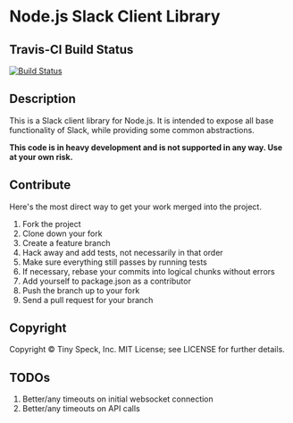 # Node.js Slack Client Library

## Travis-CI Build Status

[![Build Status](https://travis-ci.org/tinyspeck/node-slack.png?branch=master)](https://travis-ci.org/tinyspeck/node-slack)

## Description

This is a Slack client library for Node.js. It is intended to expose all base functionality of Slack, while providing some common abstractions.

**This code is in heavy development and is not supported in any way. Use at your own risk.**

## Contribute

Here's the most direct way to get your work merged into the project.

1. Fork the project
2. Clone down your fork
3. Create a feature branch
4. Hack away and add tests, not necessarily in that order
5. Make sure everything still passes by running tests
6. If necessary, rebase your commits into logical chunks without errors
7. Add yourself to package.json as a contributor
8. Push the branch up to your fork
9. Send a pull request for your branch

## Copyright

Copyright &copy; Tiny Speck, Inc. MIT License; see LICENSE for further details.

## TODOs

1. Better/any timeouts on initial websocket connection
2. Better/any timeouts on API calls

